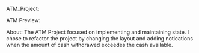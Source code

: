 ATM_Project:

ATM Preview:

About:
The ATM Project focused on implementing and maintaining state. I chose to refactor the project by changing the layout and adding notications when the amount of cash withdrawed exceedes the cash available.
